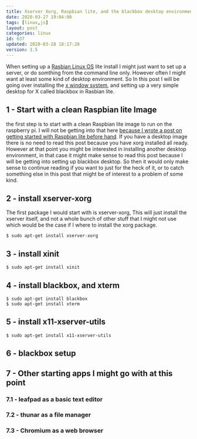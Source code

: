 ```yaml
---
title: Xserver Xorg, Raspbian lite, and the blackbox desktop environment
date: 2020-03-27 19:04:00
tags: [linux,js]
layout: post
categories: linux
id: 637
updated: 2020-03-28 18:17:28
version: 1.5
---
```


When setting up a [Rasbian Linux OS](https://en.wikipedia.org/wiki/Raspbian) lite install I might just want to set up a server, or do somthing from the command line only. However often I might want at least some kind of desktop environment. So In this post I will be going over installing the [x window system](https://en.wikipedia.org/wiki/X_Window_System#Limitations_and_criticism), and setting up a very simple desktop for X called blackbox in Rasbian lite.

<!-- more -->


## 1 - Start with a clean Raspbian lite Image

the first step is to start with a clean Raspbian lite image to run on the raspberry pi. I will not be getting into that here [because I wrote a post on getting started with Raspbian lite before hand](/2020/03/25/linux-raspbian-lite-getting-started/). If you have a desktop image there is no need to read this post because you have xorg installed all ready. However at that point you might be interested in installing another desktop environment, in that case it might make sense to read this post because I will be getting into setting up blackbox desktop. So then it would only make sense to continue reading if you want to just for the heck of it, or to catch something else in this post that might be of interest to a problem of some kind.

## 2 - install xserver-xorg

The first package I would start with is xserver-xorg, This will just install the xserver itself, and not a whole bunch of other stuff that I might not use which would be the case if I where to install the xorg package.

```
$ sudo apt-get install xserver-xorg
```

## 3 - install xinit

```
$ sudo apt-get install xinit
```

## 4 - install blackbox, and xterm

```
$ sudo apt-get install blackbox
$ sudo apt-get install xterm
```

## 5 - install x11-xserver-utils

```
$ sudo apt-get install x11-xserver-utils
```

## 6 - blackbox setup

## 7 - Other starting apps I might go with at this point

### 7.1 - leafpad as a basic text editor

### 7.2 - thunar as a file manager

### 7.3 - Chromium as a web browser